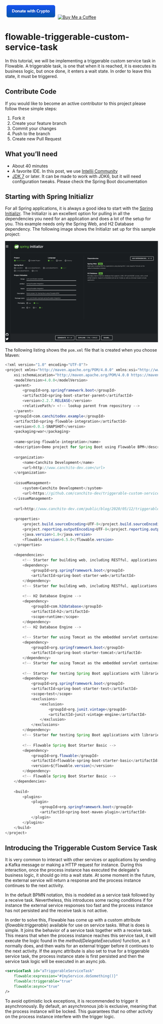 [![Buy Me a Coffee](images/donate_with_crypto.PNG)](https://commerce.coinbase.com/checkout/faf64f90-2e80-46ee-aeba-0fde14cbeb46)
[![Buy Me a Coffee](https://www.paypalobjects.com/en_US/ES/i/btn/btn_donateCC_LG.gif)](https://www.paypal.com/donate?hosted_button_id=GTSXAJQEBZ7XG)

# flowable-triggerable-custom-service-task

In this tutorial, we will be implementing a triggerable custom service task in Flowable. A triggerable task, is one that when it is reached, it is executes its business logic, but once done, it enters a wait state. In order to leave this state, it must be triggered.

## Contribute Code

If you would like to become an active contributor to this project please follow these simple steps:

1.  Fork it
2.  Create your feature branch
3.  Commit your changes
4.  Push to the branch
5.  Create new Pull Request

## What you’ll need

-   About 40 minutes
-   A favorite IDE. In this post, we use [Intellij Community](https://www.jetbrains.com/idea/download/index.html)
-   [JDK 7](http://www.oracle.com/technetwork/java/javase/downloads/index.html) or later. It can be made to work with JDK6, but it will need configuration tweaks. Please check the Spring Boot documentation

## Starting with Spring Initializr

For all Spring applications, it is always a good idea to start with the [Spring Initializr](https://start.spring.io/). The Initializr is an excellent option for pulling in all the dependencies you need for an application and does a lot of the setup for you. This example needs only the Spring Web, and H2 Database dependency. The following image shows the Initializr set up for this sample project:

![Spring Initializr](images/initializr.png)

The following listing shows the `pom.xml` file that is created when you choose Maven:

```java
<?xml version="1.0" encoding="UTF-8"?>
<project xmlns="http://maven.apache.org/POM/4.0.0" xmlns:xsi="http://www.w3.org/2001/XMLSchema-instance"
	xsi:schemaLocation="http://maven.apache.org/POM/4.0.0 https://maven.apache.org/xsd/maven-4.0.0.xsd">
	<modelVersion>4.0.0</modelVersion>
	<parent>
		<groupId>org.springframework.boot</groupId>
		<artifactId>spring-boot-starter-parent</artifactId>
		<version>2.2.7.RELEASE</version>
		<relativePath/> <!-- lookup parent from repository -->
	</parent>
	<groupId>com.canchitodev.example</groupId>
	<artifactId>spring-flowable-integration</artifactId>
	<version>0.0.1-SNAPSHOT</version>
	<packaging>war</packaging>

	<name>spring-flowable-integration</name>
	<description>Demo project for Spring Boot using Flowable BPM</description>

	<organization>
		<name>Canchito Development</name>
		<url>http://www.canchito-dev.com</url>
	</organization>

	<issueManagement>
		<system>Canchito Development</system>
		<url>https://github.com/canchito-dev/triggerable-custom-service-tasks-in-flowable /issues</url>
	</issueManagement>

	<url>http://www.canchito-dev.com/public/blog/2020/05/12/triggerable-custom-service-tasks-in-flowable/</url>

	<properties>
		<project.build.sourceEncoding>UTF-8</project.build.sourceEncoding>
		<project.reporting.outputEncoding>UTF-8</project.reporting.outputEncoding>
		<java.version>1.8</java.version>
		<flowable.version>6.5.0</flowable.version>
	</properties>

	<dependencies>
		<!-- Starter for building web, including RESTful, applications using Spring MVC. Uses Tomcat as the default embedded container -->
		<dependency>
			<groupId>org.springframework.boot</groupId>
			<artifactId>spring-boot-starter-web</artifactId>
		</dependency>
		<!-- Starter for building web, including RESTful, applications using Spring MVC. Uses Tomcat as the default embedded container -->

		<!-- H2 Database Engine -->
		<dependency>
			<groupId>com.h2database</groupId>
			<artifactId>h2</artifactId>
			<scope>runtime</scope>
		</dependency>
		<!-- H2 Database Engine -->

		<!-- Starter for using Tomcat as the embedded servlet container. Default servlet container starter used by spring-boot-starter-web -->
		<dependency>
			<groupId>org.springframework.boot</groupId>
			<artifactId>spring-boot-starter-tomcat</artifactId>
		</dependency>
		<!-- Starter for using Tomcat as the embedded servlet container. Default servlet container starter used by spring-boot-starter-web -->

		<!-- Starter for testing Spring Boot applications with libraries including JUnit, Hamcrest and Mockito -->
		<dependency>
			<groupId>org.springframework.boot</groupId>
			<artifactId>spring-boot-starter-test</artifactId>
			<scope>test</scope>
			<exclusions>
				<exclusion>
					<groupId>org.junit.vintage</groupId>
					<artifactId>junit-vintage-engine</artifactId>
				</exclusion>
			</exclusions>
		</dependency>
		<!-- Starter for testing Spring Boot applications with libraries including JUnit, Hamcrest and Mockito -->

		<!-- Flowable Spring Boot Starter Basic -->
		<dependency>
			<groupId>org.flowable</groupId>
			<artifactId>flowable-spring-boot-starter-basic</artifactId>
			<version>${flowable.version}</version>
		</dependency>
		<!-- Flowable Spring Boot Starter Basic -->
	</dependencies>

	<build>
		<plugins>
			<plugin>
				<groupId>org.springframework.boot</groupId>
				<artifactId>spring-boot-maven-plugin</artifactId>
			</plugin>
		</plugins>
	</build>
</project>
```

## Introducing the Triggerable Custom Service Task

It is very common to interact with other services or applications by sending a Kafka message or making a HTTP request for instance. During this interaction, once the process instance has executed the delegate's business logic, it should go into a wait state. At some moment in the future, the external service will return a response and the process instance continues to the next activity.

In the default BPMN notation, this is modeled as a service task followed by a receive task. Nevertheless, this introduces some racing conditions if for instance the external service responses too fast and the process instance has not persisted and the receive task is not active.

In order to solve this, Flowable has come up with a custom attribute (_flowable:triggerable_) available for use on service tasks. What is does is simple. It joins the behavior of a service task together with a receive task. This means that when the process instance reaches this service task, it will execute the logic found in the _method(DelegateExecution)_ function, as it normally does, and then waits for an external trigger before it continues to the next activity. If the async attribute is also set to true for a triggerable service task, the process instance state is first persisted and then the service task logic will be executed in an async job. 

```xml
<serviceTask id="aTriggerableServiceTask" 
    flowable:expression="#{myService.doSomething()}" 
    flowable:triggerable="true" 
    flowable:async="true" 
/>
```

To avoid optimistic lock exceptions, it is recommended to trigger it asynchronously. By default, an asynchronous job is exclusive, meaning that the process instance will be locked. This guarantees that no other activity on the process instance interfere with the trigger logic.